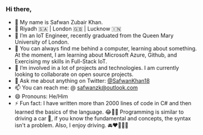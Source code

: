 ### Hi there,

- 👋 My name is Safwan Zubair Khan. 
- 📍 Riyadh 🇸🇦 | London 🇬🇧 | Lucknow 🇮🇳 
- 🔭 I’m an IoT Engineer, recently graduated from the Queen Mary University of London.
- 🌱 You can always find me behind a computer, learning about something.
     At the moment, I am learning about Microsoft Azure, Github, and Exercising my skills in Full-Stack IoT. 
- 👯 I’m involved in a lot of projects and technologies. I am currently looking to collaborate on open source projects.
- 💬 Ask me about anything on Twitter: <a href="https://mobile.twitter.com/SafwanKhan18">@SafwanKhan18</a>
- 📫 You can reach me: @ safwanzk@outlook.com
- 😄 Pronouns: He/Him
- ⚡ Fun fact: I have written more than 2000 lines of code in C# and then learned the basics of the language. 😂🤣🤣
               Programming is similar to driving a car 🚙, if you know the fundamental and concepts, the syntax isn't a problem. 
               Also, I enjoy driving. 🚘❤️🤩🤣🤣
